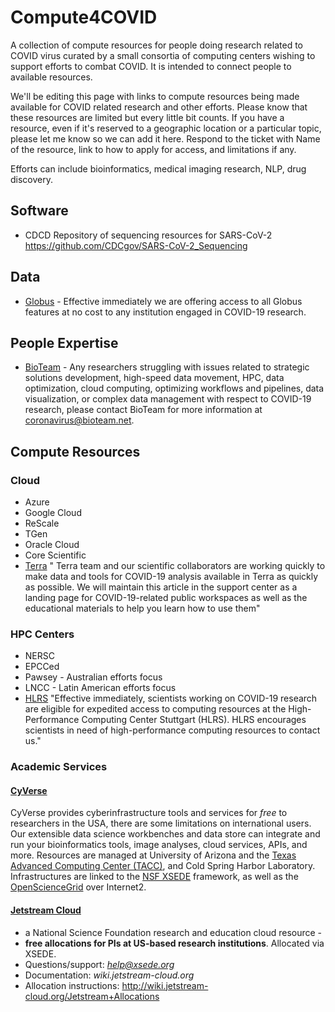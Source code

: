 # Compute4COVID
A collection of compute resources for people doing research related to COVID virus curated by a small consortia of computing centers wishing to support efforts to combat COVID. It is intended to connect people to available resources.

We'll be editing this page with links to compute resources being made available for COVID related research and other efforts.
Please know that these resources are limited but every little bit counts. If you have a resource, even if it's reserved to a geographic location or a particular topic, please let me know so we can add it here. Respond to the ticket with Name of the resource, link to how to apply for access, and limitations if any.

Efforts can include bioinformatics, medical imaging research, NLP, drug discovery.

## Software
* CDCD Repository of sequencing resources for SARS-CoV-2 https://github.com/CDCgov/SARS-CoV-2_Sequencing

## Data
* [Globus](https://www.globus.org/covid-19) - Effective immediately we are offering access to all Globus features at no cost to any institution engaged in COVID-19 research.

## People Expertise
* [BioTeam](mailto:coronavirus@bioteam.net) - Any researchers struggling with issues related to strategic solutions development, high-speed data movement, HPC, data optimization, cloud computing, optimizing workflows and pipelines, data visualization, or complex data management with respect to COVID-19 research, please contact BioTeam for more information at coronavirus@bioteam.net. 

## Compute Resources
### Cloud
* Azure
* Google Cloud
* ReScale
* TGen
* Oracle Cloud
* Core Scientific
* [Terra](https://support.terra.bio/hc/en-us/articles/360041068771) " Terra team and our scientific collaborators are working quickly to make data and tools for COVID-19 analysis available in Terra as quickly as possible. We will maintain this article in the support center as a landing page for COVID-19-related public workspaces as well as the educational materials to help you learn how to use them"

### HPC Centers
* NERSC
* EPCCed
* Pawsey - Australian efforts focus
* LNCC - Latin American efforts focus
* [HLRS](https://www.hlrs.de/news/detail-view/2020-03-16/) "Effective immediately, scientists working on COVID-19 research are eligible for expedited access to computing resources at the High-Performance Computing Center Stuttgart (HLRS). HLRS encourages scientists in need of high-performance computing resources to contact us." 

### Academic Services
#### [CyVerse](https://cyverse.org)

CyVerse provides cyberinfrastructure tools and services for _free_ to researchers in the USA, there are some limitations on international users. Our extensible data science workbenches and data store can integrate and run your bioinformatics tools, image analyses, cloud services, APIs, and more. Resources are managed at University of Arizona and the [Texas Advanced Computing Center (TACC)](https://www.tacc.utexas.edu/), and Cold Spring Harbor Laboratory. Infrastructures are linked to the [NSF XSEDE](https://www.xsede.org/) framework, as well as the [OpenScienceGrid](https://opensciencegrid.org/) over Internet2.

#### [Jetstream Cloud](https://www.jetstream-cloud.org)
- a National Science Foundation research and education cloud resource - 
- **free allocations for PIs at US-based research institutions**. Allocated via XSEDE.
- Questions/support: *help@xsede.org*
- Documentation: *wiki.jetstream-cloud.org*
- Allocation instructions: http://wiki.jetstream-cloud.org/Jetstream+Allocations
